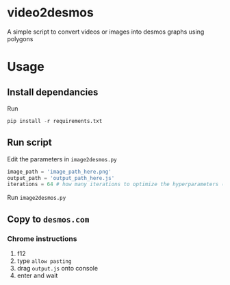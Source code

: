 # video2desmos
A simple script to convert videos or images into desmos graphs using polygons

# Usage
## Install dependancies
Run
```py
pip install -r requirements.txt
```
## Run script
Edit the parameters in `image2desmos.py`
```py
image_path = 'image_path_here.png'
output_path = 'output_path_here.js'
iterations = 64 # how many iterations to optimize the hyperparameters (layer colors and opacities)
```
Run `image2desmos.py`
## Copy to `desmos.com`
### Chrome instructions
1.  f12
2.  type `allow pasting`
3.  drag `output.js` onto console
4.  enter and wait
